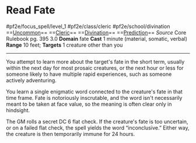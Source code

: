 # Read Fate
#pf2e/focus_spell/level_1 #pf2e/class/cleric #pf2e/school/divination 
==[Uncommon](../../../../../TTRPGShare-Pathfinder-2E-Vault/rules/traits/uncommon.md)== ==[Cleric](../../../../../TTRPGShare-Pathfinder-2E-Vault/rules/traits/cleric.md)== ==[Divination](../../../../../TTRPGShare-Pathfinder-2E-Vault/rules/traits/divination.md)== ==[Prediction](../../../../../TTRPGShare-Pathfinder-2E-Vault/rules/traits/prediction.md)==
*Source* Core Rulebook pg. 395 3.0
**Domain** fate
**Cast** 1 minute (material, somatic, verbal)
**Range** 10 feet; **Targets** 1 creature other than you

---
You attempt to learn more about the target's fate in the short term, usually within the next day for most prosaic creatures, or the next hour or less for someone likely to have multiple rapid experiences, such as someone actively adventuring.

You learn a single enigmatic word connected to the creature's fate in that time frame. Fate is notoriously inscrutable, and the word isn't necessarily meant to be taken at face value, so the meaning is often clear only in hindsight.

The GM rolls a secret DC 6 flat check. If the creature's fate is too uncertain, or on a failed flat check, the spell yields the word “inconclusive.” Either way, the creature is then temporarily immune for 24 hours.